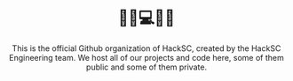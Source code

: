 <h1 align="center">🌺🔩💻😊🌺</h1>

<p align="center">This is the official Github organization of HackSC, created by the HackSC Engineering team. We host all of our projects and code here, some of them public and some of them private.</p>
